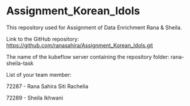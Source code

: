 # Assignment_Korean_Idols
This repository used for Assignment of Data Enrichment Rana &amp; Sheila.

Link to the GitHub repository: https://github.com/ranasahira/Assignment_Korean_Idols.git

The name of the kubeflow server containing the repository folder: rana-sheila-task

List of your team member:

72287 - Rana Sahira Siti Rachelia

72289 - Sheila Ikhwani
